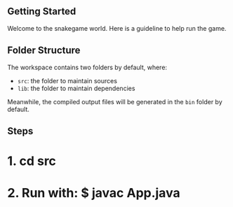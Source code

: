 ## Getting Started

Welcome to the snakegame world. Here is a guideline to help run the game. 

## Folder Structure

The workspace contains two folders by default, where:

- `src`: the folder to maintain sources
- `lib`: the folder to maintain dependencies

Meanwhile, the compiled output files will be generated in the `bin` folder by default.


## Steps

# 1. cd src

# 2. Run with: $ javac App.java


